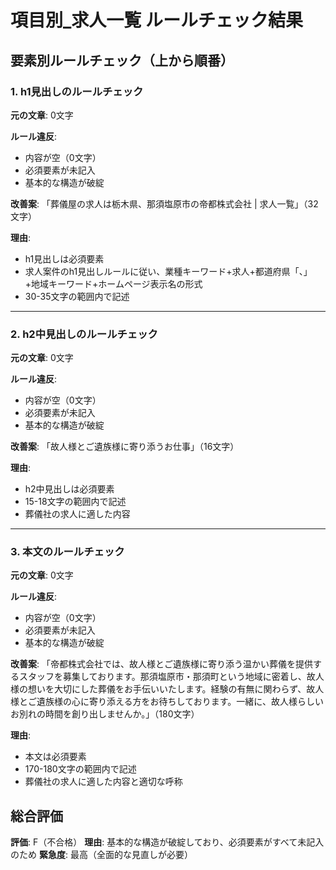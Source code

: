 # 項目別_求人一覧 ルールチェック結果

## 要素別ルールチェック（上から順番）

### 1. h1見出しのルールチェック

**元の文章**: 0文字

**ルール違反**:
- 内容が空（0文字）
- 必須要素が未記入
- 基本的な構造が破綻

**改善案**: 「葬儀屋の求人は栃木県、那須塩原市の帝都株式会社 | 求人一覧」（32文字）

**理由**: 
- h1見出しは必須要素
- 求人案件のh1見出しルールに従い、業種キーワード+求人+都道府県「、」+地域キーワード+ホームページ表示名の形式
- 30-35文字の範囲内で記述

---

### 2. h2中見出しのルールチェック

**元の文章**: 0文字

**ルール違反**:
- 内容が空（0文字）
- 必須要素が未記入
- 基本的な構造が破綻

**改善案**: 「故人様とご遺族様に寄り添うお仕事」（16文字）

**理由**: 
- h2中見出しは必須要素
- 15-18文字の範囲内で記述
- 葬儀社の求人に適した内容

---

### 3. 本文のルールチェック

**元の文章**: 0文字

**ルール違反**:
- 内容が空（0文字）
- 必須要素が未記入
- 基本的な構造が破綻

**改善案**: 「帝都株式会社では、故人様とご遺族様に寄り添う温かい葬儀を提供するスタッフを募集しております。那須塩原市・那須町という地域に密着し、故人様の想いを大切にした葬儀をお手伝いいたします。経験の有無に関わらず、故人様とご遺族様の心に寄り添える方をお待ちしております。一緒に、故人様らしいお別れの時間を創り出しませんか。」（180文字）

**理由**: 
- 本文は必須要素
- 170-180文字の範囲内で記述
- 葬儀社の求人に適した内容と適切な呼称

## 総合評価

**評価**: F（不合格）
**理由**: 基本的な構造が破綻しており、必須要素がすべて未記入のため
**緊急度**: 最高（全面的な見直しが必要）
